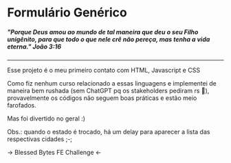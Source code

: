 # Formulário Genérico

##### *"Porque Deus amou ao mundo de tal maneira que deu o seu Filho unigênito, para que todo o que nele crê não pereça, mas tenha a vida eterna." João 3:16*

---

Esse projeto é o meu primeiro contato com HTML, Javascript e CSS

Como fiz nenhum curso relacionado a essas linguagens e implementei de maneira bem rushada (sem ChatGPT pq os stakeholders pediram rs :eyes:), provavelmente os códigos não seguem boas práticas e estão meio farofados.

Mas foi divertido no geral :)

Obs.: quando o estado é trocado, há um delay para aparecer a lista das respectivas cidades ;-;

&rarr; Blessed Bytes FE Challenge &larr;
